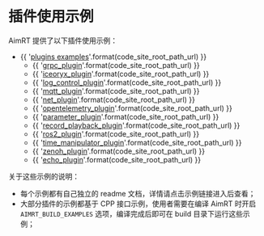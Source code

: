 # 插件使用示例

AimRT 提供了以下插件使用示例：

- {{ '[plugins examples]({}/src/examples/plugins)'.format(code_site_root_path_url) }}
  - {{ '[grpc_plugin]({}/src/examples/plugins/grpc_plugin)'.format(code_site_root_path_url) }}
  - {{ '[iceoryx_plugin]({}/src/examples/plugins/iceoryx_plugin)'.format(code_site_root_path_url) }}
  - {{ '[log_control_plugin]({}/src/examples/plugins/log_control_plugin)'.format(code_site_root_path_url) }}
  - {{ '[mqtt_plugin]({}/src/examples/plugins/mqtt_plugin)'.format(code_site_root_path_url) }}
  - {{ '[net_plugin]({}/src/examples/plugins/net_plugin)'.format(code_site_root_path_url) }}
  - {{ '[opentelemetry_plugin]({}/src/examples/plugins/opentelemetry_plugin)'.format(code_site_root_path_url) }}
  - {{ '[parameter_plugin]({}/src/examples/plugins/parameter_plugin)'.format(code_site_root_path_url) }}
  - {{ '[record_playback_plugin]({}/src/examples/plugins/record_playback_plugin)'.format(code_site_root_path_url) }}
  - {{ '[ros2_plugin]({}/src/examples/plugins/ros2_plugin)'.format(code_site_root_path_url) }}
  - {{ '[time_manipulator_plugin]({}/src/examples/plugins/time_manipulator_plugin)'.format(code_site_root_path_url) }}
  - {{ '[zenoh_plugin]({}/src/examples/plugins/zenoh_plugin)'.format(code_site_root_path_url) }}
  - {{ '[echo_plugin]({}/src/examples/plugins/echo_plugin)'.format(code_site_root_path_url) }}

关于这些示例的说明：
- 每个示例都有自己独立的 readme 文档，详情请点击示例链接进入后查看；
- 大部分插件的示例都基于 CPP 接口示例，使用者需要在编译 AimRT 时开启 `AIMRT_BUILD_EXAMPLES` 选项，编译完成后即可在 build 目录下运行这些示例；

